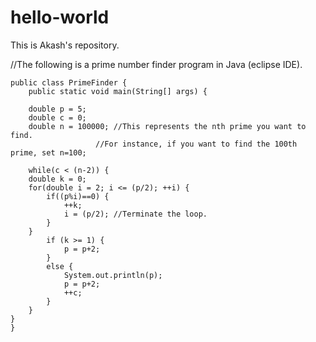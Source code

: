# hello-world
This is Akash's repository.


//The following is a prime number finder program in Java (eclipse IDE). 


	public class PrimeFinder {
		public static void main(String[] args) {
		
		double p = 5;
		double c = 0;
		double n = 100000; //This represents the nth prime you want to find. 
                       //For instance, if you want to find the 100th prime, set n=100; 
		
		while(c < (n-2)) {
		double k = 0;	
		for(double i = 2; i <= (p/2); ++i) {	
			if((p%i)==0) {
				++k;
				i = (p/2); //Terminate the loop.
			}
		}
			if (k >= 1) {
				p = p+2;
			}
			else {
				System.out.println(p);
				p = p+2;
				++c;
			}		
		}			
	}
	}
